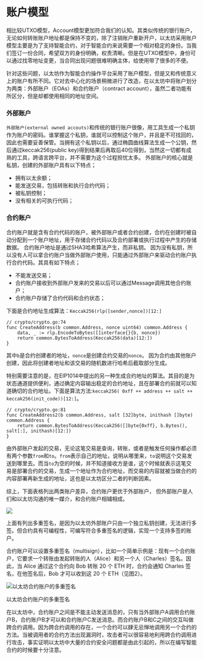 # 账户模型

相比较UTXO模型，Account模型更加符合我们的认知。其类似传统的银行账户，无论如何转账账户地址都是保持不变的，除了注销账户重新开户，以太坊采用账户模型主要是为了支持智能合约，对于智能合约来说需要一个相对稳定的身份。当我们签订一份合同，希望双方的身份明确，权责清晰。但是在UTXO模型中，身份可以通过找零地址变更，当合同出现问题很难明确主体，给使用带了很多的不便。

针对这些问题，以太坊作为智能合约操作平台采用了账户模型，但是又和传统意义上的账户有所不同。它对去中心化的场景稍微进行了改造，在以太坊中将账户划分为两类：外部账户（EOAs）和合约账户（contract account），虽然二者功能有所区分，但是却都使用相同的地址空间。

### 外部账户
`外部账户(external owned accouts)`和传统的银行账户很像，用工具生成一个私钥作为账户的密码。谁掌握这个私钥，谁就可以控制这个账户，并且是不可找回的，因此也需要妥善保管。当拥有这个私钥以后，通过椭圆曲线算法生成一个公钥，然后通过keccak256(public key)得到结果后再取后40位得到，当然这一切都有成熟的工具，跨语言跨平台，并不需要为这个过程担忧太多。
外部账户的核心就是私钥，创建的外部账户具有以下特点；
- 拥有以太余额；
- 能发送交易，包括转账和执行合约代码；
- 被私钥控制；
- 没有相关的可执行代码；

### 合约账户
合约账户就是含有合约代码的账户，被外部账户或者合约创建，合约在创建时被自动分配到一个账户地址，用于存储合约代码以及合约部署或执行过程中产生的存储数据。 合约账户地址是通过SHA3哈希算法产生，而非私钥。 因为没有私钥，所以没有人可以拿合约账户当做外部账户使用，只能通过外部账户来驱动合约账户执行合约代码。其具有如下特点；
- 不能发送交易；
- 合约账户接收到外部账户发来的交易以后可以通过Message调用其他合约账户；
- 合约账户存储了合约代码和合约状态；

下面是合约地址生成算法：`Keccak256(rlp([sender,nonce])[12:]`
```
// crypto/crypto.go:74
func CreateAddress(b common.Address, nonce uint64) common.Address {
    data, _ := rlp.EncodeToBytes([]interface{}{b, nonce})
    return common.BytesToAddress(Keccak256(data)[12:])
}
```
其中`b`是合约创建者的地址，`nonce`是创建合约交易的`nonce`。
因为合约由其他账户创建，因此将创建者地址和该交易的随机数进行哈希后截取部分生成。

特别需要注意的是，在EIP1014中提出的另一种生成合约地址的算法。其目的是为状态通道提供便利，通过确定内容输出稳定的合约地址，且在部署合约前就可以知道确切的合约地址。下面是算法方法:`keccak256( 0xff ++ address ++ salt ++ keccak256(init_code))[12:]`。
```
// crypto/crypto.go:81
func CreateAddress2(b common.Address, salt [32]byte, inithash []byte) common.Address {
    return common.BytesToAddress(Keccak256([]byte{0xff}, b.Bytes(), salt[:], inithash)[12:])
}
```
由外部账户发起的交易，无论这笔交易是查询，转账，或者是触发任何操作都必须有两个参数`from`和`to`。`from`表示自己的地址，说明从哪里来，`to`说明这个交易发送到哪里去。而当`to`为空的时候，并不知道接收方是谁，这个时候就表示这笔交易是部署合约的交易，生成一个地址作为合约地址，而交易的内容就被当做合约的内容部署再新生成的地址，这也是以太坊区分二者的判断因素。

综上，下面表格列出两类账户差异，合约账户更优于外部账户， 但外部账户是人们和以太坊沟通的唯一媒介，和合约账户相辅相成。

![](https://github.com/Ice-Storm/structure-and-interpretation-of-blockchain/blob/master/img/chapter_3/3_2_1.png?raw=true)

上面有列出多重签名，是因为以太坊外部账户只由一个独立私钥创建，无法进行多签。但合约具有可编程性，可编写符合多重签名的逻辑，实现一个支持多签的账户。

合约账户可以设置多重签名（multisign），比如一个简单示例是：现有一个合约账户，它要求一个转账由发起转账的人（Alice）和另一个人（Charles）签名。因此，当 Alice 通过这个合约向 Bob 转账 20 个 ETH 时，合约会通知 Charles 签名，在他签名后，Bob 才可以收到这 20 个 ETH（见图2）。

![以太坊合约账户的多重签名](https://github.com/Ice-Storm/structure-and-interpretation-of-blockchain/blob/master/img/chapter_3/3_2_2.png?raw=true)

以太坊合约账户的多重签名

在以太坊中，合约账户之间是不能主动发送消息的，只有当外部账户A调用合约账户B，合约账户B才可以和合约账户C发送消息。而合约账户B和C之间的交互叫做跨合约调用。因为跨合约调用的存在，一个合约可以肆无忌惮地调用另一个合约的方法。当被调用者的合约方法出现漏洞时，攻击者可以很容易地利用跨合约调用进行攻击，事实证明以太坊中大量的合约安全问题都是由此引起的，所以在编写智能合约的时候要十分注意。




